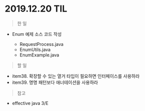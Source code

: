 # 2019.12.20 TIL

> 한 일

- Enum 예제 소스 코드 작성

    - RequestProcess.java
    - EnumUtils.java
    - EnumExample.java

> 할 일

- item38. 확장할 수 있는 열거 타입이 필요하면 인터페이스를 사용하라
- item39. 명명 패턴보다 애너테이션을 사용하라

> 참고

- effective java 3/E

